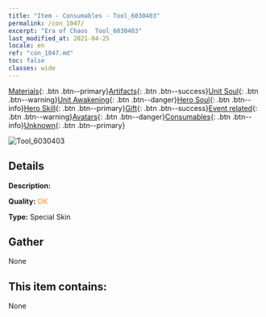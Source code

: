 ```yaml
---
title: "Item - Consumables - Tool_6030403"
permalink: /con_1047/
excerpt: "Era of Chaos  Tool_6030403"
last_modified_at: 2021-04-25
locale: en
ref: "con_1047.md"
toc: false
classes: wide
---
```

 [Materials](/Items/){: .btn .btn--primary}[Artifacts](/Items/Artifacts/){: .btn .btn--success}[Unit Soul](/Items/UnitSoul/){: .btn .btn--warning}[Unit Awakening](/Items/UnitAwakening/){: .btn .btn--danger}[Hero Soul](/Items/HeroSoul/){: .btn .btn--info}[Hero Skill](/Items/HeroSkill/){: .btn .btn--primary}[Gift](/Items/Gift/){: .btn .btn--success}[Event related](/Items/Events/){: .btn .btn--warning}[Avatars](/Items/Avatars/){: .btn .btn--danger}[Consumables](/Items/Consumables/){: .btn .btn--info}[Unknown](/Items/Unknown/){: .btn .btn--primary}

 ![Tool_6030403](/images/h/h_Gem5.jpg)

## Details
 **Description:** 

 **Quality:** <span style="color: #FF8C00">OK</span>

 **Type:** Special Skin

## Gather

  None

## This item contains:

  None

